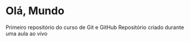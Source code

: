 # Olá, Mundo
 Primeiro repositório do curso de Git e GitHub
Repositório criado durante uma aula ao vivo
